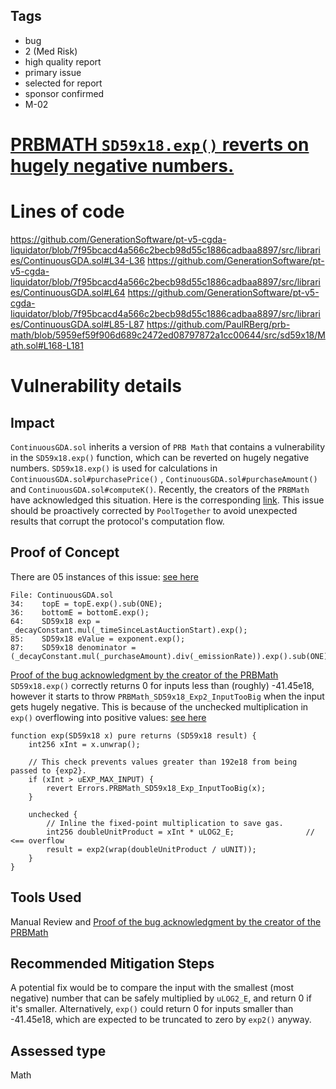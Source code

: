 ## Tags

- bug
- 2 (Med Risk)
- high quality report
- primary issue
- selected for report
- sponsor confirmed
- M-02

# [PRBMATH `SD59x18.exp()` reverts on hugely negative numbers.](https://github.com/code-423n4/2023-08-pooltogether-findings/issues/146) 

# Lines of code

https://github.com/GenerationSoftware/pt-v5-cgda-liquidator/blob/7f95bcacd4a566c2becb98d55c1886cadbaa8897/src/libraries/ContinuousGDA.sol#L34-L36
https://github.com/GenerationSoftware/pt-v5-cgda-liquidator/blob/7f95bcacd4a566c2becb98d55c1886cadbaa8897/src/libraries/ContinuousGDA.sol#L64
https://github.com/GenerationSoftware/pt-v5-cgda-liquidator/blob/7f95bcacd4a566c2becb98d55c1886cadbaa8897/src/libraries/ContinuousGDA.sol#L85-L87
https://github.com/PaulRBerg/prb-math/blob/5959ef59f906d689c2472ed08797872a1cc00644/src/sd59x18/Math.sol#L168-L181


# Vulnerability details

## Impact
`ContinuousGDA.sol` inherits a version of `PRB Math` that contains a vulnerability in the `SD59x18.exp()` function, which can be reverted on hugely negative numbers. `SD59x18.exp()` is used for calculations in `ContinuousGDA.sol#purchasePrice()` , `ContinuousGDA.sol#purchaseAmount()` and `ContinuousGDA.sol#computeK()`. Recently, the creators of the `PRBMath` have acknowledged this situation. Here is the corresponding [link](https://github.com/PaulRBerg/prb-math/issues/200). This issue should be proactively corrected by `PoolTogether` to avoid unexpected results that corrupt the protocol's computation flow.
## Proof of Concept
There are 05 instances of this issue: [see here](https://github.com/GenerationSoftware/pt-v5-cgda-liquidator/blob/7f95bcacd4a566c2becb98d55c1886cadbaa8897/src/libraries/ContinuousGDA.sol#L34-L36)
```
File: ContinuousGDA.sol
34:    topE = topE.exp().sub(ONE);
36:    bottomE = bottomE.exp();
64:    SD59x18 exp = _decayConstant.mul(_timeSinceLastAuctionStart).exp();
85:    SD59x18 eValue = exponent.exp();
87:    SD59x18 denominator = (_decayConstant.mul(_purchaseAmount).div(_emissionRate)).exp().sub(ONE);
```
[Proof of the bug acknowledgment by the creator of the PRBMath](https://github.com/PaulRBerg/prb-math/issues/200)
`SD59x18.exp()` correctly returns 0 for inputs less than (roughly) -41.45e18, however it starts to throw `PRBMath_SD59x18_Exp2_InputTooBig` when the input gets hugely negative. This is because of the unchecked multiplication in `exp()` overflowing into positive values: [see here](https://github.com/PaulRBerg/prb-math/blob/5959ef59f906d689c2472ed08797872a1cc00644/src/sd59x18/Math.sol#L168-L181)
```
function exp(SD59x18 x) pure returns (SD59x18 result) {
    int256 xInt = x.unwrap();

    // This check prevents values greater than 192e18 from being passed to {exp2}.
    if (xInt > uEXP_MAX_INPUT) {
        revert Errors.PRBMath_SD59x18_Exp_InputTooBig(x);
    }

    unchecked {
        // Inline the fixed-point multiplication to save gas.
        int256 doubleUnitProduct = xInt * uLOG2_E;                // <== overflow
        result = exp2(wrap(doubleUnitProduct / uUNIT));
    }
}
```
## Tools Used
Manual Review and [Proof of the bug acknowledgment by the creator of the PRBMath](https://github.com/PaulRBerg/prb-math/issues/200)
## Recommended Mitigation Steps
A potential fix would be to compare the input with the smallest (most negative) number that can be safely multiplied by `uLOG2_E`, and return 0 if it's smaller. Alternatively, `exp()` could return 0 for inputs smaller than -41.45e18, which are expected to be truncated to zero by `exp2()` anyway.


## Assessed type

Math